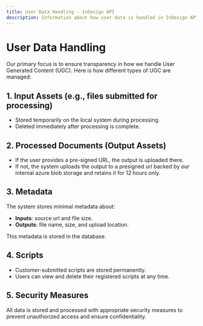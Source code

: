 ```yaml
---
title: User Data Handling - InDesign API
description: Information about how user data is handled in InDesign APIs
---
```


# User Data Handling

Our primary focus is to ensure transparency in how we handle User Generated Content (UGC). Here is how different types of UGC are managed:

## 1. Input Assets (e.g., files submitted for processing)

- Stored temporarily on the local system during processing.
- Deleted immediately after processing is complete.

## 2. Processed Documents (Output Assets)

- If the user provides a pre-signed URL, the output is uploaded there.
- If not, the system uploads the output to a presigned url backed by our internal azure blob storage and retains it for 12 hours only.

## 3. Metadata

The system stores minimal metadata about:

- **Inputs**: source url and file size.
- **Outputs**: file name, size, and upload location.

This metadata is stored in the database.

## 4. Scripts

- Customer-submitted scripts are stored permanently.
- Users can view and delete their registered scripts at any time.

## 5. Security Measures

All data is stored and processed with appropriate security measures to prevent unauthorized access and ensure confidentiality.
